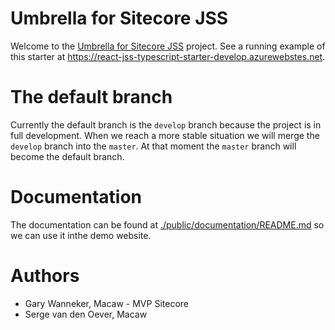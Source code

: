 # Umbrella for Sitecore JSS

Welcome to the [Umbrella for Sitecore JSS](https://github.com/macaw-interactive/react-jss-typescript-starter) project.
See a running example of this starter at https://react-jss-typescript-starter-develop.azurewebstes.net.

# The default branch

Currently the default branch is the `develop` branch because the project is in full development. When we reach a more stable situation we will merge the `develop` branch into the `master`. At that moment the `master` branch will become the default branch.

# Documentation

The documentation can be found at [./public/documentation/README.md](./public/documentation/README.md) so we can use it inthe demo website.

# Authors

- Gary Wanneker, Macaw - MVP Sitecore
- Serge van den Oever, Macaw